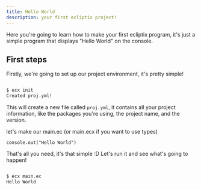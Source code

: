 ```yaml
---
title: Hello World
description: your first ecliptix project!
---
```


Here you're going to learn how to make your first ecliptix program, it's just a simple program that displays "Hello World" on the console.

## First steps

Firstly, we're going to set up our project environment, it's pretty simple!

```sh

$ ecx init
Created proj.yml!

```

This will create a new file called `proj.yml`, it contains all your project information, like the packages you're using, the project name, and the version.

let's make our main.ec (or main.ecx if you want to use types)

```ecx
console.out("Hello World")
```

That's all you need, it's that simple :D
Let's run it and see what's going to happen!

```sh

$ ecx main.ec
Hello World

```
